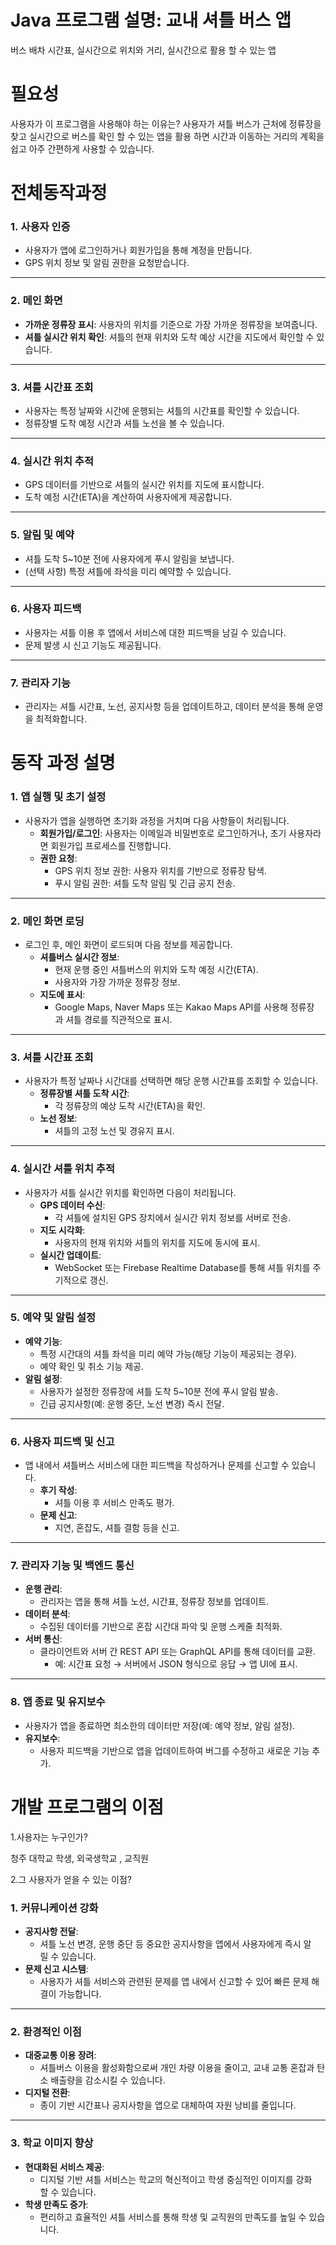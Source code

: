 # Java    프로그램 설명: 교내 셔틀 버스 앱
버스 배차 시간표, 실시간으로 위치와 거리, 실시간으로 활용 할 수 있는 앱  
 
# 필요성 
  사용자가 이 프로그램을 사용해야 하는 이유는?  사용자가 셔틀 버스가 근처에 정류장을 찾고 실시간으로 버스를 확인 할 수 있는 앱을 활용 하면 시간과 이동하는 거리의 계획을 쉽고 아주 간편하게 사용할 수 있습니다. 
  
# 전체동작과정
### **1. 사용자 인증**

- 사용자가 앱에 로그인하거나 회원가입을 통해 계정을 만듭니다.
- GPS 위치 정보 및 알림 권한을 요청받습니다.

---

### **2. 메인 화면**

- **가까운 정류장 표시**: 사용자의 위치를 기준으로 가장 가까운 정류장을 보여줍니다.
- **셔틀 실시간 위치 확인**: 셔틀의 현재 위치와 도착 예상 시간을 지도에서 확인할 수 있습니다.

---

### **3. 셔틀 시간표 조회**

- 사용자는 특정 날짜와 시간에 운행되는 셔틀의 시간표를 확인할 수 있습니다.
- 정류장별 도착 예정 시간과 셔틀 노선을 볼 수 있습니다.

---

### **4. 실시간 위치 추적**

- GPS 데이터를 기반으로 셔틀의 실시간 위치를 지도에 표시합니다.
- 도착 예정 시간(ETA)을 계산하여 사용자에게 제공합니다.

---

### **5. 알림 및 예약**

- 셔틀 도착 5~10분 전에 사용자에게 푸시 알림을 보냅니다.
- (선택 사항) 특정 셔틀에 좌석을 미리 예약할 수 있습니다.

---

### **6. 사용자 피드백**

- 사용자는 셔틀 이용 후 앱에서 서비스에 대한 피드백을 남길 수 있습니다.
- 문제 발생 시 신고 기능도 제공됩니다.

---

### **7. 관리자 기능**

- 관리자는 셔틀 시간표, 노선, 공지사항 등을 업데이트하고, 데이터 분석을 통해 운영을 최적화합니다.
# 동작 과정 설명  
### **1. 앱 실행 및 초기 설정**

- 사용자가 앱을 실행하면 초기화 과정을 거치며 다음 사항들이 처리됩니다.
    - **회원가입/로그인**: 사용자는 이메일과 비밀번호로 로그인하거나, 초기 사용자라면 회원가입 프로세스를 진행합니다.
    - **권한 요청**:
        - GPS 위치 정보 권한: 사용자 위치를 기반으로 정류장 탐색.
        - 푸시 알림 권한: 셔틀 도착 알림 및 긴급 공지 전송.

---

### **2. 메인 화면 로딩**

- 로그인 후, 메인 화면이 로드되며 다음 정보를 제공합니다.
    - **셔틀버스 실시간 정보**:
        - 현재 운행 중인 셔틀버스의 위치와 도착 예정 시간(ETA).
        - 사용자와 가장 가까운 정류장 정보.
    - **지도에 표시**:
        - Google Maps, Naver Maps 또는 Kakao Maps API를 사용해 정류장과 셔틀 경로를 직관적으로 표시.

---

### **3. 셔틀 시간표 조회**

- 사용자가 특정 날짜나 시간대를 선택하면 해당 운행 시간표를 조회할 수 있습니다.
    - **정류장별 셔틀 도착 시간**:
        - 각 정류장의 예상 도착 시간(ETA)을 확인.
    - **노선 정보**:
        - 셔틀의 고정 노선 및 경유지 표시.

---

### **4. 실시간 셔틀 위치 추적**

- 사용자가 셔틀 실시간 위치를 확인하면 다음이 처리됩니다.
    - **GPS 데이터 수신**:
        - 각 셔틀에 설치된 GPS 장치에서 실시간 위치 정보를 서버로 전송.
    - **지도 시각화**:
        - 사용자의 현재 위치와 셔틀의 위치를 지도에 동시에 표시.
    - **실시간 업데이트**:
        - WebSocket 또는 Firebase Realtime Database를 통해 셔틀 위치를 주기적으로 갱신.

---

### **5. 예약 및 알림 설정**

- **예약 기능**:
    - 특정 시간대의 셔틀 좌석을 미리 예약 가능(해당 기능이 제공되는 경우).
    - 예약 확인 및 취소 기능 제공.
- **알림 설정**:
    - 사용자가 설정한 정류장에 셔틀 도착 5~10분 전에 푸시 알림 발송.
    - 긴급 공지사항(예: 운행 중단, 노선 변경) 즉시 전달.

---

### **6. 사용자 피드백 및 신고**

- 앱 내에서 셔틀버스 서비스에 대한 피드백을 작성하거나 문제를 신고할 수 있습니다.
    - **후기 작성**:
        - 셔틀 이용 후 서비스 만족도 평가.
    - **문제 신고**:
        - 지연, 혼잡도, 셔틀 결함 등을 신고.

---

### **7. 관리자 기능 및 백엔드 통신**

- **운행 관리**:
    - 관리자는 앱을 통해 셔틀 노선, 시간표, 정류장 정보를 업데이트.
- **데이터 분석**:
    - 수집된 데이터를 기반으로 혼잡 시간대 파악 및 운행 스케줄 최적화.
- **서버 통신**:
    - 클라이언트와 서버 간 REST API 또는 GraphQL API를 통해 데이터를 교환.
        - 예: 시간표 요청 → 서버에서 JSON 형식으로 응답 → 앱 UI에 표시.

---

### **8. 앱 종료 및 유지보수**

- 사용자가 앱을 종료하면 최소한의 데이터만 저장(예: 예약 정보, 알림 설정).
- **유지보수**:
    - 사용자 피드백을 기반으로 앱을 업데이트하여 버그를 수정하고 새로운 기능 추가.


# 개발 프로그램의 이점  
 1.사용자는 누구인가? 
  
  청주 대학교 학생, 외국생학교 , 교직원 
    
2.그 사용자가 얻을 수 있는 이점?
### **1. 커뮤니케이션 강화**

- **공지사항 전달**:
    - 셔틀 노선 변경, 운행 중단 등 중요한 공지사항을 앱에서 사용자에게 즉시 알릴 수 있습니다.
- **문제 신고 시스템**:
    - 사용자가 셔틀 서비스와 관련된 문제를 앱 내에서 신고할 수 있어 빠른 문제 해결이 가능합니다.

---

### **2. 환경적인 이점**

- **대중교통 이용 장려**:
    - 셔틀버스 이용을 활성화함으로써 개인 차량 이용을 줄이고, 교내 교통 혼잡과 탄소 배출량을 감소시킬 수 있습니다.
- **디지털 전환**:
    - 종이 기반 시간표나 공지사항을 앱으로 대체하여 자원 낭비를 줄입니다.

---

### **3. 학교 이미지 향상**

- **현대화된 서비스 제공**:
    - 디지털 기반 셔틀 서비스는 학교의 혁신적이고 학생 중심적인 이미지를 강화할 수 있습니다.
- **학생 만족도 증가**:
    - 편리하고 효율적인 셔틀 서비스를 통해 학생 및 교직원의 만족도를 높일 수 있습니다.
